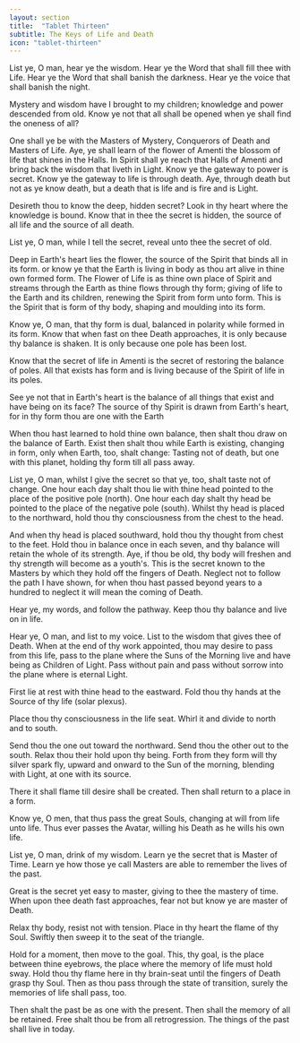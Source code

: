 ```yaml
---
layout: section
title:  "Tablet Thirteen"
subtitle: The Keys of Life and Death
icon: "tablet-thirteen"
---
```


List ye, O man, hear ye the wisdom.
Hear ye the Word that shall fill thee with Life.
Hear ye the Word that shall banish the darkness.
Hear ye the voice that shall banish the night.

Mystery and wisdom have I brought to my children;
knowledge and power descended from old.
Know ye not that all shall be opened
when ye shall find the oneness of all?

One shall ye be with the Masters of Mystery,
Conquerors of Death and Masters of Life.
Aye, ye shall learn of the flower of Amenti
the blossom of life that shines in the Halls.
In Spirit shall ye reach that Halls of Amenti
and bring back the wisdom that liveth in Light.
Know ye the gateway to power is secret.
Know ye the gateway to life is through death.
Aye, through death but not as ye know death,
but a death that is life and is fire and is Light.

Desireth thou to know the deep, hidden secret?
Look in thy heart where the knowledge is bound.
Know that in thee the secret is hidden,
the source of all life and the source of all death.

List ye, O man, while I tell the secret,
reveal unto thee the secret of old.

Deep in Earth's heart lies the flower,
the source of the Spirit
that binds all in its form.
or know ye that the Earth is living in body
as thou art alive in thine own formed form.
The Flower of Life is as thine own place of Spirit
and streams through the Earth
as thine flows through thy form;
giving of life to the Earth and its children,
renewing the Spirit from form unto form.
This is the Spirit that is form of thy body,
shaping and moulding into its form.

Know ye, O man, that thy form is dual,
balanced in polarity while formed in its form.
Know that when fast on thee Death approaches,
it is only because thy balance is shaken.
It is only because one pole has been lost.

Know that the secret of life in Amenti
is the secret of restoring the balance of poles.
All that exists has form and is living
because of the Spirit of life in its poles.

See ye not that in Earth's heart
is the balance of all things that exist
and have being on its face?
The source of thy Spirit is drawn from Earth's heart,
for in thy form thou are one with the Earth

When thou hast learned to hold thine own balance,
then shalt thou draw on the balance of Earth.
Exist then shalt thou while Earth is existing,
changing in form, only when Earth, too, shalt change:
Tasting not of death, but one with this planet,
holding thy form till all pass away.

List ye, O man, whilst I give the secret so that
ye, too, shalt taste not of change.
One hour each day shalt thou lie
with thine head pointed to the
place of the positive pole (north).
One hour each day shalt thy head be
pointed to the place of the negative pole (south).
Whilst thy head is placed to the northward,
hold thou thy consciousness from the chest to the head.

And when thy head is placed southward,
hold thou thy thought from chest to the feet.
Hold thou in balance once in each seven,
and thy balance will retain the whole of its strength.
Aye, if thou be old, thy body will freshen
and thy strength will become as a youth's.
This is the secret known to the Masters
by which they hold off the fingers of Death.
Neglect not to follow the path I have shown,
for when thou hast passed beyond years
to a hundred to neglect
it will mean the coming of Death.

Hear ye, my words, and follow the pathway.
Keep thou thy balance and live on in life.

Hear ye, O man, and list to my voice.
List to the wisdom that gives thee of Death.
When at the end of thy work appointed,
thou may desire to pass from this life,
pass to the plane where the Suns of the Morning
live and have being as Children of Light.
Pass without pain and pass without sorrow
into the plane where is eternal Light.

First lie at rest with thine head to the eastward.
Fold thou thy hands at the Source of thy life (solar plexus).

Place thou thy consciousness in the life seat.
Whirl it and divide to north and to south.

Send thou the one out toward the northward.
Send thou the other out to the south.
Relax thou their hold upon thy being.
Forth from they form will thy silver spark fly,
upward and onward to the Sun of the morning,
blending with Light, at one with its source.

There it shall flame till desire shall be created.
Then shall return to a place in a form.

Know ye, O men, that thus pass the great Souls,
changing at will from life unto life.
Thus ever passes the Avatar,
willing his Death as he wills his own life.

List ye, O man, drink of my wisdom.
Learn ye the secret that is Master of Time.
Learn ye how those ye call Masters are
able to remember the lives of the past.

Great is the secret yet easy to master,
giving to thee the mastery of time.
When upon thee death fast approaches,
fear not but know ye are master of Death.

Relax thy body, resist not with tension.
Place in thy heart the flame of thy Soul.
Swiftly then sweep it to the seat of the triangle.

Hold for a moment, then move to the goal.
This, thy goal, is the place between thine eyebrows,
the place where the memory of life must hold sway.
Hold thou thy flame here in thy brain-seat
until the fingers of Death grasp thy Soul.
Then as thou pass through the state of transition,
surely the memories of life shall pass, too.

Then shalt the past be as one with the present.
Then shall the memory of all be retained.
Free shalt thou be from all retrogression.
The things of the past shall live in today.
